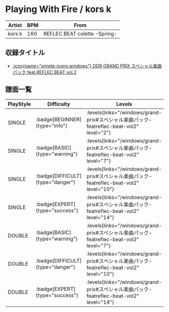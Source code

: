 # Playing With Fire / kors k

|Artist|BPM|From|
|------|---|----|
|kors k|160|REFLEC BEAT colette -Spring-|

## 収録タイトル

- [:icon{name="simple-icons:windows"} DDR GRAND PRIX スペシャル楽曲パック feat.REFLEC BEAT vol.2](/windows/grand-prix#スペシャル楽曲パック-featreflec-beat-vol2)

## 譜面一覧

|PlayStyle|Difficulty|Levels|Notes|Movie|
|---------|----------|------|-----|-----|
|SINGLE| :badge[BEGINNER]{type="info"}| :levels{links="/windows/grand-prix#スペシャル楽曲パック-featreflec-beat-vol2" level="2"}|54/10||
|SINGLE| :badge[BASIC]{type="warning"}| :levels{links="/windows/grand-prix#スペシャル楽曲パック-featreflec-beat-vol2" level="7"}|186/11||
|SINGLE| :badge[DIFFICULT]{type="danger"}| :levels{links="/windows/grand-prix#スペシャル楽曲パック-featreflec-beat-vol2" level="10"}|272/8||
|SINGLE| :badge[EXPERT]{type="success"}| :levels{links="/windows/grand-prix#スペシャル楽曲パック-featreflec-beat-vol2" level="14"}|446/28||
|DOUBLE| :badge[BASIC]{type="warning"}| :levels{links="/windows/grand-prix#スペシャル楽曲パック-featreflec-beat-vol2" level="7"}|178/8||
|DOUBLE| :badge[DIFFICULT]{type="danger"}| :levels{links="/windows/grand-prix#スペシャル楽曲パック-featreflec-beat-vol2" level="10"}|262/9||
|DOUBLE| :badge[EXPERT]{type="success"}| :levels{links="/windows/grand-prix#スペシャル楽曲パック-featreflec-beat-vol2" level="14"}|441/21||
